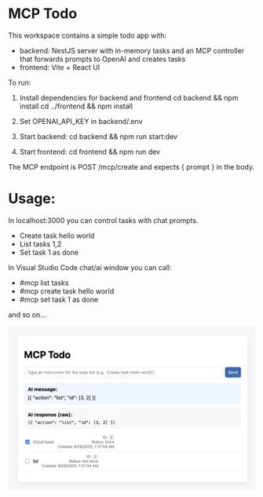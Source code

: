 # MCP Todo

This workspace contains a simple todo app with:

- backend: NestJS server with in-memory tasks and an MCP controller that forwards prompts to OpenAI and creates tasks
- frontend: Vite + React UI

To run:

1. Install dependencies for backend and frontend
   cd backend && npm install
   cd ../frontend && npm install

2. Set OPENAI_API_KEY in backend/.env

3. Start backend: cd backend && npm run start:dev
4. Start frontend: cd frontend && npm run dev

The MCP endpoint is POST /mcp/create and expects { prompt } in the body.

# Usage:
In localhost:3000 you can control tasks with chat prompts.

- Create task hello world
- List tasks 1,2
- Set task 1 as done

In Visual Studio Code chat/ai window you can call:

- \#mcp list tasks
- \#mcp create task hello world
- \#mcp set task 1 as done

and so on...

![App screenshot](screenshot.png)